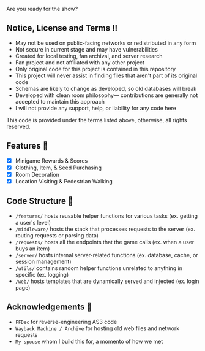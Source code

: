 Are you ready for the show?

## Notice, License and Terms ‼️
- May not be used on public-facing networks or redistributed in any form
- Not secure in current stage and may have vulnerabilities
- Created for local testing, fan archival, and server research
- Fan project and not affiliated with any other project
- Only original code for this project is contained in this repository
- This project will never assist in finding files that aren't part of its original code
- Schemas are likely to change as developed, so old databases will break
- Developed with clean room philosophy— contributions are generally not accepted to maintain this approach
- I will not provide any support, help, or liability for any code here

This code is provided under the terms listed above, otherwise, all rights reserved.

## Features 🔮
- [x] Minigame Rewards & Scores
- [x] Clothing, Item, & Seed Purchasing
- [x] Room Decoration
- [x] Location Visiting & Pedestrian Walking

## Code Structure 💎
- `/features/` hosts reusable helper functions for various tasks (ex. getting a user's level)
- `/middleware/` hosts the stack that processes requests to the server (ex. routing requests or parsing data)
- `/requests/` hosts all the endpoints that the game calls (ex. when a user buys an item)
- `/server/` hosts internal server-related functions (ex. database, cache, or session management)
- `/utils/` contains random helper functions unrelated to anything in specific (ex. logging)
- `/web/` hosts templates that are dynamically served and injected (ex. login page)

## Acknowledgements 🥰
- `FFDec` for reverse-engineering AS3 code
- `Wayback Machine / Archive` for hosting old web files and network requests
- `My spouse` whom I build this for, a momento of how we met